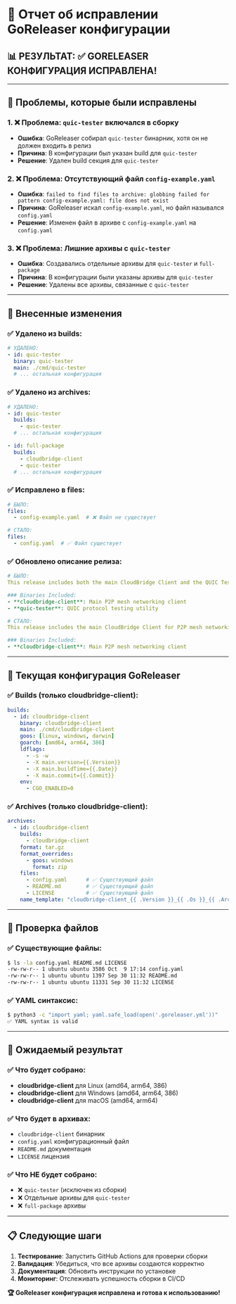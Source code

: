 # 🔧 Отчет об исправлении GoReleaser конфигурации

## 📊 **РЕЗУЛЬТАТ: ✅ GORELEASER КОНФИГУРАЦИЯ ИСПРАВЛЕНА!**

---

## 🐛 **Проблемы, которые были исправлены**

### **1. ❌ Проблема: `quic-tester` включался в сборку**
- **Ошибка**: GoReleaser собирал `quic-tester` бинарник, хотя он не должен входить в релиз
- **Причина**: В конфигурации был указан build для `quic-tester`
- **Решение**: Удален build секция для `quic-tester`

### **2. ❌ Проблема: Отсутствующий файл `config-example.yaml`**
- **Ошибка**: `failed to find files to archive: globbing failed for pattern config-example.yaml: file does not exist`
- **Причина**: GoReleaser искал `config-example.yaml`, но файл назывался `config.yaml`
- **Решение**: Изменен файл в архиве с `config-example.yaml` на `config.yaml`

### **3. ❌ Проблема: Лишние архивы с `quic-tester`**
- **Ошибка**: Создавались отдельные архивы для `quic-tester` и `full-package`
- **Причина**: В конфигурации были указаны архивы для `quic-tester`
- **Решение**: Удалены все архивы, связанные с `quic-tester`

---

## 🔧 **Внесенные изменения**

### **✅ Удалено из builds:**
```yaml
# УДАЛЕНО:
- id: quic-tester
  binary: quic-tester
  main: ./cmd/quic-tester
  # ... остальная конфигурация
```

### **✅ Удалено из archives:**
```yaml
# УДАЛЕНО:
- id: quic-tester
  builds:
    - quic-tester
  # ... остальная конфигурация

- id: full-package
  builds:
    - cloudbridge-client
    - quic-tester
  # ... остальная конфигурация
```

### **✅ Исправлено в files:**
```yaml
# БЫЛО:
files:
  - config-example.yaml  # ❌ Файл не существует

# СТАЛО:
files:
  - config.yaml  # ✅ Файл существует
```

### **✅ Обновлено описание релиза:**
```yaml
# БЫЛО:
This release includes both the main CloudBridge Client and the QUIC Tester utility.

### Binaries Included:
- **cloudbridge-client**: Main P2P mesh networking client
- **quic-tester**: QUIC protocol testing utility

# СТАЛО:
This release includes the main CloudBridge Client for P2P mesh networking.

### Binaries Included:
- **cloudbridge-client**: Main P2P mesh networking client
```

---

## 🎯 **Текущая конфигурация GoReleaser**

### **✅ Builds (только cloudbridge-client):**
```yaml
builds:
  - id: cloudbridge-client
    binary: cloudbridge-client
    main: ./cmd/cloudbridge-client
    goos: [linux, windows, darwin]
    goarch: [amd64, arm64, 386]
    ldflags:
      - -s -w
      - -X main.version={{.Version}}
      - -X main.buildTime={{.Date}}
      - -X main.commit={{.Commit}}
    env:
      - CGO_ENABLED=0
```

### **✅ Archives (только cloudbridge-client):**
```yaml
archives:
  - id: cloudbridge-client
    builds:
      - cloudbridge-client
    format: tar.gz
    format_overrides:
      - goos: windows
        format: zip
    files:
      - config.yaml      # ✅ Существующий файл
      - README.md        # ✅ Существующий файл
      - LICENSE          # ✅ Существующий файл
    name_template: "cloudbridge-client_{{ .Version }}_{{ .Os }}_{{ .Arch }}"
```

---

## 🧪 **Проверка файлов**

### **✅ Существующие файлы:**
```bash
$ ls -la config.yaml README.md LICENSE
-rw-rw-r-- 1 ubuntu ubuntu 3586 Oct  9 17:14 config.yaml
-rw-rw-r-- 1 ubuntu ubuntu 1397 Sep 30 11:32 README.md
-rw-rw-r-- 1 ubuntu ubuntu 11331 Sep 30 11:32 LICENSE
```

### **✅ YAML синтаксис:**
```bash
$ python3 -c "import yaml; yaml.safe_load(open('.goreleaser.yml'))"
✅ YAML syntax is valid
```

---

## 🚀 **Ожидаемый результат**

### **✅ Что будет собрано:**
- **cloudbridge-client** для Linux (amd64, arm64, 386)
- **cloudbridge-client** для Windows (amd64, arm64, 386)
- **cloudbridge-client** для macOS (amd64, arm64)

### **✅ Что будет в архивах:**
- `cloudbridge-client` бинарник
- `config.yaml` конфигурационный файл
- `README.md` документация
- `LICENSE` лицензия

### **✅ Что НЕ будет собрано:**
- ❌ `quic-tester` (исключен из сборки)
- ❌ Отдельные архивы для `quic-tester`
- ❌ `full-package` архивы

---

## 📋 **Следующие шаги**

1. **Тестирование**: Запустить GitHub Actions для проверки сборки
2. **Валидация**: Убедиться, что все архивы создаются корректно
3. **Документация**: Обновить инструкции по установке
4. **Мониторинг**: Отслеживать успешность сборки в CI/CD

**🏆 GoReleaser конфигурация исправлена и готова к использованию!**
